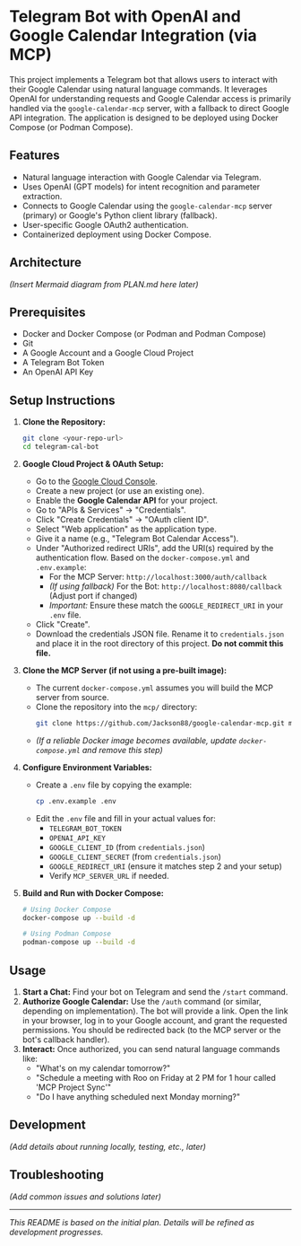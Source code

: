 # Telegram Bot with OpenAI and Google Calendar Integration (via MCP)

This project implements a Telegram bot that allows users to interact with their Google Calendar using natural language commands. It leverages OpenAI for understanding requests and Google Calendar access is primarily handled via the `google-calendar-mcp` server, with a fallback to direct Google API integration. The application is designed to be deployed using Docker Compose (or Podman Compose).

## Features

*   Natural language interaction with Google Calendar via Telegram.
*   Uses OpenAI (GPT models) for intent recognition and parameter extraction.
*   Connects to Google Calendar using the `google-calendar-mcp` server (primary) or Google's Python client library (fallback).
*   User-specific Google OAuth2 authentication.
*   Containerized deployment using Docker Compose.

## Architecture

*(Insert Mermaid diagram from PLAN.md here later)*

## Prerequisites

*   Docker and Docker Compose (or Podman and Podman Compose)
*   Git
*   A Google Account and a Google Cloud Project
*   A Telegram Bot Token
*   An OpenAI API Key

## Setup Instructions

1.  **Clone the Repository:**
    ```bash
    git clone <your-repo-url>
    cd telegram-cal-bot
    ```

2.  **Google Cloud Project & OAuth Setup:**
    *   Go to the [Google Cloud Console](https://console.cloud.google.com/).
    *   Create a new project (or use an existing one).
    *   Enable the **Google Calendar API** for your project.
    *   Go to "APIs & Services" -> "Credentials".
    *   Click "Create Credentials" -> "OAuth client ID".
    *   Select "Web application" as the application type.
    *   Give it a name (e.g., "Telegram Bot Calendar Access").
    *   Under "Authorized redirect URIs", add the URI(s) required by the authentication flow. Based on the `docker-compose.yml` and `.env.example`:
        *   For the MCP Server: `http://localhost:3000/auth/callback`
        *   *(If using fallback)* For the Bot: `http://localhost:8080/callback` (Adjust port if changed)
        *   *Important:* Ensure these match the `GOOGLE_REDIRECT_URI` in your `.env` file.
    *   Click "Create".
    *   Download the credentials JSON file. Rename it to `credentials.json` and place it in the root directory of this project. **Do not commit this file.**

3.  **Clone the MCP Server (if not using a pre-built image):**
    *   The current `docker-compose.yml` assumes you will build the MCP server from source.
    *   Clone the repository into the `mcp/` directory:
        ```bash
        git clone https://github.com/Jackson88/google-calendar-mcp.git mcp
        ```
    *   *(If a reliable Docker image becomes available, update `docker-compose.yml` and remove this step)*

4.  **Configure Environment Variables:**
    *   Create a `.env` file by copying the example:
        ```bash
        cp .env.example .env
        ```
    *   Edit the `.env` file and fill in your actual values for:
        *   `TELEGRAM_BOT_TOKEN`
        *   `OPENAI_API_KEY`
        *   `GOOGLE_CLIENT_ID` (from `credentials.json`)
        *   `GOOGLE_CLIENT_SECRET` (from `credentials.json`)
        *   `GOOGLE_REDIRECT_URI` (ensure it matches step 2 and your setup)
        *   Verify `MCP_SERVER_URL` if needed.

5.  **Build and Run with Docker Compose:**
    ```bash
    # Using Docker Compose
    docker-compose up --build -d

    # Using Podman Compose
    podman-compose up --build -d
    ```

## Usage

1.  **Start a Chat:** Find your bot on Telegram and send the `/start` command.
2.  **Authorize Google Calendar:** Use the `/auth` command (or similar, depending on implementation). The bot will provide a link. Open the link in your browser, log in to your Google account, and grant the requested permissions. You should be redirected back (to the MCP server or the bot's callback handler).
3.  **Interact:** Once authorized, you can send natural language commands like:
    *   "What's on my calendar tomorrow?"
    *   "Schedule a meeting with Roo on Friday at 2 PM for 1 hour called 'MCP Project Sync'"
    *   "Do I have anything scheduled next Monday morning?"

## Development

*(Add details about running locally, testing, etc., later)*

## Troubleshooting

*(Add common issues and solutions later)*

---

*This README is based on the initial plan. Details will be refined as development progresses.*